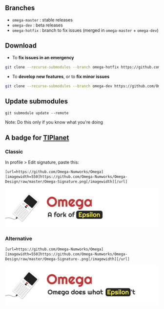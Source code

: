 ## Branches

* `omega-master` : stable releases
* `omega-dev` : beta releases
* `omega-hotfix` : branch to fix issues (merged in `omega-master` + `omega-dev`)

## Download

- To **fix issues in an emergency**
```bash
git clone --recurse-submodules --branch omega-hotfix https://github.com/Omega-Numworks/Omega.git
```

- To **develop new features**, or to **fix minor issues**
```bash
git clone --recurse-submodules --branch omega-dev https://github.com/Omega-Numworks/Omega.git
```

## Update submodules

```
git submodule update --remote
```

Note: Do this only if you know what you're doing

## A badge for [TIPlanet](https://tiplanet.org/)

### Classic

In profile > Edit signature, paste this:

```
[url=https://github.com/Omega-Numworks/Omega][imagewidth=550]https://github.com/Omega-Numworks/Omega-Design/raw/master/Omega-Signature.png[/imagewidth][/url]
```

![Badge](https://github.com/Omega-Numworks/Omega-Design/raw/master/Omega-Signature.png)

### Alternative

```
[url=https://github.com/Omega-Numworks/Omega][imagewidth=550]https://github.com/Omega-Numworks/Omega-Design/raw/master/Omega-Signature-.png[/imagewidth][/url]
```

![Badge](https://github.com/Omega-Numworks/Omega-Design/raw/master/Omega-Signature-.png)